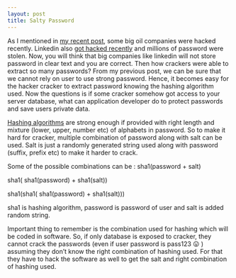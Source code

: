 ```yaml
---
layout: post
title: Salty Password
---
```

 As I mentioned in [my recent post](https://ashmish2.github.io/OilHack/), some big oil companies were hacked recently. 
 Linkedin also [got hacked recently](https://www.pcworld.com/article/257045/security/6-5m-linkedin-passwords-posted-online-after-apparent-hack.html) and millions of password were stolen.
 Now, you will think that big companies like linkedin will not store password in clear text and you are correct. 
 Then how crackers were able to extract so many passwords? From my previous post, we can be sure that we cannot rely on user
 to use strong password. Hence, it becomes easy for the hacker cracker to extract password knowing the hashing algorithm used. 
 Now the questions is if some cracker somehow got access to your server database, what can application developer do to protect 
 passwords and save users private data.
 
 
[Hashing algorithms](https://en.wikipedia.org/wiki/Cryptographic_hash_function) are strong enough if provided with right length and mixture (lower, upper, number etc) of alphabets in password. 
So to make it hard for cracker, multiple combination of password along with salt can be used. 
Salt is just a randomly generated string used along with password (suffix, prefix etc) to make it harder to crack.

Some of the possible combinations can be : 
sha1(password + salt)

sha1( sha1(password)  + sha1(salt)) 

sha1(sha1( sha1(password)  + sha1(salt)))

sha1 is hashing algorithm, password is password of user and salt is added random string.

Important thing to remember is the combination used for hashing which will be coded in software.
So, if only database is exposed to cracker, they cannot crack the passwords (even if user password is pass123 😛 )
assuming they don’t know the right combination of hashing used. 
For that they have to hack the software as well to get the salt and right combination of hashing used.

